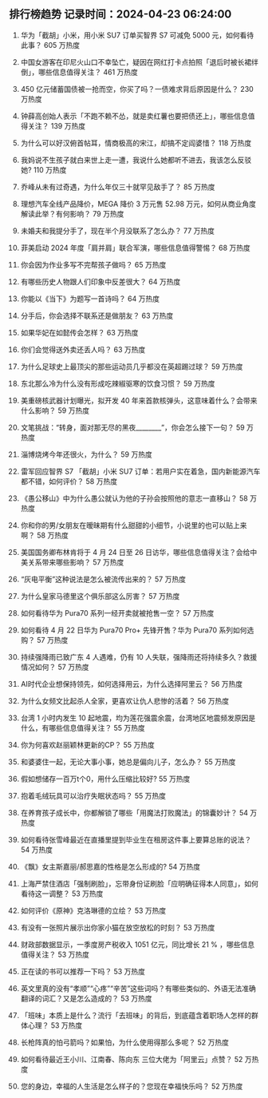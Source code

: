 
## 排行榜趋势 记录时间：2024-04-23 06:24:00
  
  1. 华为「截胡」小米，用小米 SU7 订单买智界 S7 可减免 5000 元，如何看待此事？ 605 万热度
    
  2. 中国女游客在印尼火山口不幸坠亡，疑因在网红打卡点拍照「退后时被长裙绊倒」，哪些信息值得关注？ 461 万热度
    
  3. 450 亿元储蓄国债被一抢而空，你买了吗？一债难求背后原因是什么？ 230 万热度
    
  4. 钟薛高创始人表示「不跑不赖不怂，就是卖红薯也要把债还上」，哪些信息值得关注？ 139 万热度
    
  5. 为什么可以好汉俯首帖耳，情商极高的宋江，却搞不定阎婆惜？ 118 万热度
    
  6. 我妈说不生孩子就白来世上走一遭，我说什么她都听不进去，我该怎么反驳她? 110 万热度
    
  7. 乔峰从未有过奇遇，为什么年仅三十就罕见敌手了？ 85 万热度
    
  8. 理想汽车全线产品降价，MEGA 降价 3 万元售 52.98 万元，如何从商业角度解读此举？有何影响？ 79 万热度
    
  9. 未婚夫和我提分手了，现在半个月没联系了怎么办？ 77 万热度
    
  10. 菲美启动 2024 年度「肩并肩」联合军演，哪些信息值得警惕？ 68 万热度
    
  11. 你会因为作业多写不完帮孩子做吗？ 65 万热度
    
  12. 有哪些历史人物跟人们印象中反差很大？ 64 万热度
    
  13. 你能以《当下》为题写一首诗吗？ 64 万热度
    
  14. 分手后，你会选择不联系还是做朋友？ 63 万热度
    
  15. 如果华妃在如懿传会怎样？ 63 万热度
    
  16. 你们会觉得送外卖还丢人吗？ 63 万热度
    
  17. 为什么足球史上最顶尖的那些运动员几乎都没在英超踢过球？ 59 万热度
    
  18. 东北那么冷为什么没有形成吃辣椒驱寒的饮食习惯？ 59 万热度
    
  19. 美重磅核武器计划曝光，拟开发 40 年来首款核弹头，这意味着什么？会带来什么影响？ 59 万热度
    
  20. 文笔挑战：“转身，面对那无尽的黑夜________”，你会怎么接下一句？ 59 万热度
    
  21. 淄博烧烤今年还很火，为什么？ 59 万热度
    
  22. 雷军回应智界 S7 「截胡」小米 SU7 订单：若用户实在着急，国内新能源汽车都不错，如何评价？ 58 万热度
    
  23. 《愚公移山》中为什么愚公就认为他的子孙会按照他的意志一直移山？ 58 万热度
    
  24. 你和你的男/女朋友在暧昧期有什么甜甜的小细节，小说里的也可以贴上来啊？ 58 万热度
    
  25. 美国国务卿布林肯将于 4 月 24 日至 26 日访华，哪些信息值得关注？会给中美关系带来哪些影响？ 57 万热度
    
  26. “灰电平衡”这种说法是怎么被流传出来的？ 57 万热度
    
  27. 为什么皇家马德里这个俱乐部这么厉害？ 57 万热度
    
  28. 如何看待华为 Pura70 系列一经开卖就被抢售一空？ 57 万热度
    
  29. 如何看待 4 月 22 日华为 Pura70 Pro+ 先锋开售？华为 Pura70 系列如何选购？ 57 万热度
    
  30. 持续强降雨已致广东 4 人遇难，仍有 10 人失联，强降雨还将持续多久？救援情况如何？ 57 万热度
    
  31. AI时代企业想保持领先，如何选择用云，为什么选择阿里云？ 56 万热度
    
  32. 为什么女频文比起杀人全家，更喜欢让仇人悲惨的活着？ 56 万热度
    
  33. 台湾 1 小时内发生 10 起地震，均为莲花强震余震，台湾地区地震频发原因是什么，有哪些信息值得关注？ 55 万热度
    
  34. 你为何喜欢赵丽颖林更新的CP？ 55 万热度
    
  35. 和婆婆住一起，无论大事小事，她总是偏向儿子，怎么办？ 55 万热度
    
  36. 假如想储存一百万t个0，用什么压缩比较好? 55 万热度
    
  37. 抱着毛绒玩具可以治疗失眠状态吗？ 55 万热度
    
  38. 在养育孩子成长中，你都解锁了哪些「用魔法打败魔法」的锦囊妙计？ 54 万热度
    
  39. 如何看待张雪峰最近在直播里提到毕业生在租房这件事上要算总账的说法？ 54 万热度
    
  40. 《飘》女主斯嘉丽/郝思嘉的性格是怎么形成的? 54 万热度
    
  41. 上海严禁住酒店「强制刷脸」，忘带身份证刷脸「应明确征得本人同意」，如何看待这一调整？ 53 万热度
    
  42. 如何评价《原神》克洛琳德的立绘？ 53 万热度
    
  43. 有没有一张照片展示出你家小猫在放空放松的时刻？ 53 万热度
    
  44. 财政部数据显示，一季度房产税收入 1051 亿元，同比增长 21 % ，哪些信息值得关注？ 53 万热度
    
  45. 正在读的书可以推荐一下吗？ 53 万热度
    
  46. 英文里真的没有“孝顺”“心疼”“辛苦”这些词吗？有哪些类似的、外语无法准确翻译的词汇？又是怎么造成的？ 53 万热度
    
  47. 「班味」本质上是什么？流行「去班味」的背后，到底蕴含着职场人怎样的群体心理？ 53 万热度
    
  48. 长枪阵真的怕弓箭吗？如果怕，为什么使用得那么多呢？ 52 万热度
    
  49. 如何看待最近王小川、江南春、陈向东 三位大佬为「阿里云」点赞？ 52 万热度
    
  50. 您的身边，幸福的人生活是怎么样子的？您现在幸福快乐吗？ 52 万热度
    
